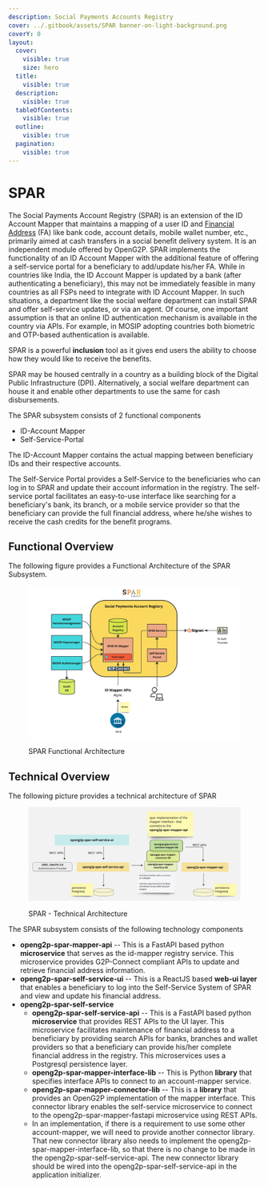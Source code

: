 ```yaml
---
description: Social Payments Accounts Registry
cover: ../.gitbook/assets/SPAR banner-on-light-background.png
coverY: 0
layout:
  cover:
    visible: true
    size: hero
  title:
    visible: true
  description:
    visible: true
  tableOfContents:
    visible: true
  outline:
    visible: true
  pagination:
    visible: true
---
```


# SPAR

The Social Payments Account Registry (SPAR) is an extension of the ID Account Mapper that maintains a mapping of a user ID and [Financial Address](https://docs.cdpi.dev/technical-notes/digital-payment-networks/financial-address) (FA) like bank code, account details, mobile wallet number, etc., primarily aimed at cash transfers in a social benefit delivery system. It is an independent module offered by OpenG2P. SPAR implements the functionality of an ID Account Mapper with the additional feature of offering a self-service portal for a beneficiary to add/update his/her FA. While in countries like India, the ID Account Mapper is updated by a bank (after authenticating a beneficiary), this may not be immediately feasible in many countries as all FSPs need to integrate with ID Account Mapper. In such situations, a department like the social welfare department can install SPAR and offer self-service updates, or via an agent. Of course, one important assumption is that an online ID authentication mechanism is available in the country via APIs. For example, in MOSIP adopting countries both biometric and OTP-based authentication is available.&#x20;

SPAR is a powerful **inclusion** tool as it gives end users the ability to choose how they would like to receive the benefits. &#x20;

SPAR may be housed centrally in a country as a building block of the Digital Public Infrastructure (DPI). Alternatively, a social welfare department can house it and enable other departments to use the same for cash disbursements.

The SPAR subsystem consists of 2 functional components

* ID-Account Mapper
* Self-Service-Portal

The ID-Account Mapper contains the actual mapping between beneficiary IDs and their respective accounts.

The Self-Service Portal provides a Self-Service to the beneficiaries who can log in to SPAR and update their account information in the registry. The self-service portal facilitates an easy-to-use interface like searching for a beneficiary's bank, its branch, or a mobile service provider so that the beneficiary can provide the full financial address, where he/she wishes to receive the cash credits for the benefit programs.

## Functional Overview

The following figure provides a Functional Architecture of the SPAR Subsystem.

<figure><img src="../.gitbook/assets/Gitbook-SPAR-Functional-Architecture.jpg" alt=""><figcaption><p>SPAR Functional Architecture</p></figcaption></figure>

## Technical Overview

The following picture provides a technical architecture of SPAR

<figure><img src="../.gitbook/assets/Gitbook-SPAR-Technical-Architecture.jpg" alt=""><figcaption><p>SPAR - Technical Architecture</p></figcaption></figure>

The SPAR subsystem consists of the following technology components

* **openg2p-spar-mapper-api** -- This is a FastAPI based python **microservice** that serves as the id-mapper registry service. This microservice provides G2P-Connect compliant APIs to update and retrieve financial address information.
* **openg2p-spar-self-service-ui** -- This is a ReactJS based **web-ui layer** that enables a beneficiary to log into the Self-Service System of SPAR and view and update his financial address.
* **openg2p-spar-self-service**
  * **openg2p-spar-self-service-api** -- This is a FastAPI based python **microservice** that provides REST APIs to the UI layer. This microservice facilitates maintenance of financial address to a beneficiary by providing search APIs for banks, branches and wallet providers so that a beneficiary can provide his/her complete financial address in the registry. This microservices uses a Postgresql persistence layer.
  * **openg2p-spar-mapper-interface-lib** -- This is Python **library** that specifies interface APIs to connect to an account-mapper service.
  * **openg2p-spar-mapper-connector-lib** -- This is a **library** that provides an OpenG2P implementation of the mapper interface. This connector library enables the self-service microservice to connect to the openg2p-spar-mapper-fastapi microservice using REST APIs.&#x20;
  * In an implementation, if there is a requirement to use some other account-mapper, we will need to provide another connector library. That new connector library also needs to implement the openg2p-spar-mapper-interface-lib, so that there is no change to be made in the openg2p-spar-self-service-api. The new connector library should be wired into the openg2p-spar-self-service-api in the application initializer.
